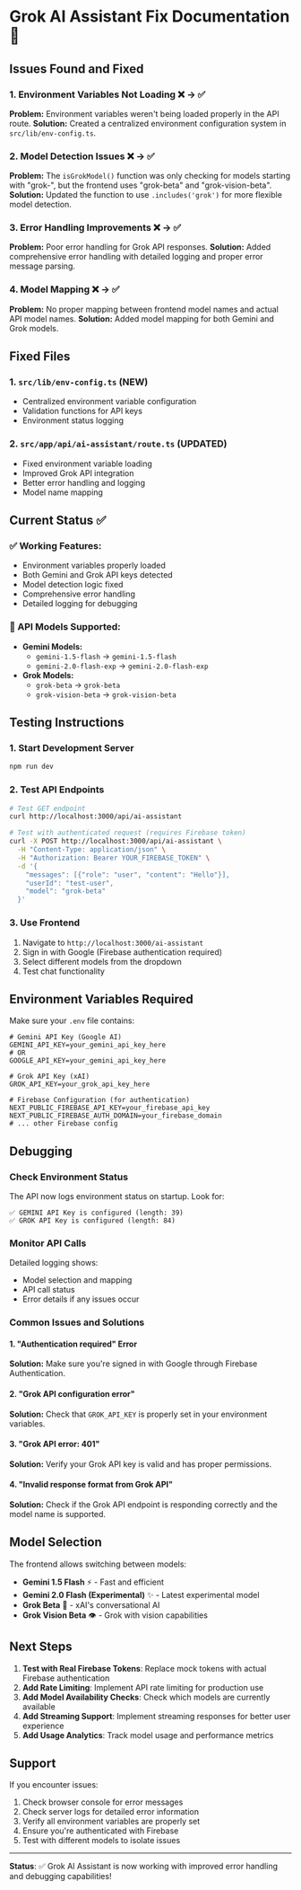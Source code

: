 # Grok AI Assistant Fix Documentation 🤖

## Issues Found and Fixed

### 1. Environment Variables Not Loading ❌ → ✅
**Problem:** Environment variables weren't being loaded properly in the API route.
**Solution:** Created a centralized environment configuration system in `src/lib/env-config.ts`.

### 2. Model Detection Issues ❌ → ✅ 
**Problem:** The `isGrokModel()` function was only checking for models starting with "grok-", but the frontend uses "grok-beta" and "grok-vision-beta".
**Solution:** Updated the function to use `.includes('grok')` for more flexible model detection.

### 3. Error Handling Improvements ❌ → ✅
**Problem:** Poor error handling for Grok API responses.
**Solution:** Added comprehensive error handling with detailed logging and proper error message parsing.

### 4. Model Mapping ❌ → ✅
**Problem:** No proper mapping between frontend model names and actual API model names.
**Solution:** Added model mapping for both Gemini and Grok models.

## Fixed Files

### 1. `src/lib/env-config.ts` (NEW)
- Centralized environment variable configuration
- Validation functions for API keys
- Environment status logging

### 2. `src/app/api/ai-assistant/route.ts` (UPDATED)
- Fixed environment variable loading
- Improved Grok API integration
- Better error handling and logging
- Model name mapping

## Current Status ✅

### ✅ Working Features:
- Environment variables properly loaded
- Both Gemini and Grok API keys detected
- Model detection logic fixed
- Comprehensive error handling
- Detailed logging for debugging

### 🔧 API Models Supported:
- **Gemini Models:**
  - `gemini-1.5-flash` → `gemini-1.5-flash`
  - `gemini-2.0-flash-exp` → `gemini-2.0-flash-exp`
- **Grok Models:**
  - `grok-beta` → `grok-beta`
  - `grok-vision-beta` → `grok-vision-beta`

## Testing Instructions

### 1. Start Development Server
```bash
npm run dev
```

### 2. Test API Endpoints
```bash
# Test GET endpoint
curl http://localhost:3000/api/ai-assistant

# Test with authenticated request (requires Firebase token)
curl -X POST http://localhost:3000/api/ai-assistant \
  -H "Content-Type: application/json" \
  -H "Authorization: Bearer YOUR_FIREBASE_TOKEN" \
  -d '{
    "messages": [{"role": "user", "content": "Hello"}],
    "userId": "test-user",
    "model": "grok-beta"
  }'
```

### 3. Use Frontend
1. Navigate to `http://localhost:3000/ai-assistant`
2. Sign in with Google (Firebase authentication required)
3. Select different models from the dropdown
4. Test chat functionality

## Environment Variables Required

Make sure your `.env` file contains:

```env
# Gemini API Key (Google AI)
GEMINI_API_KEY=your_gemini_api_key_here
# OR
GOOGLE_API_KEY=your_gemini_api_key_here

# Grok API Key (xAI)
GROK_API_KEY=your_grok_api_key_here

# Firebase Configuration (for authentication)
NEXT_PUBLIC_FIREBASE_API_KEY=your_firebase_api_key
NEXT_PUBLIC_FIREBASE_AUTH_DOMAIN=your_firebase_domain
# ... other Firebase config
```

## Debugging

### Check Environment Status
The API now logs environment status on startup. Look for:
```
✅ GEMINI API Key is configured (length: 39)
✅ GROK API Key is configured (length: 84)
```

### Monitor API Calls
Detailed logging shows:
- Model selection and mapping
- API call status
- Error details if any issues occur

### Common Issues and Solutions

#### 1. "Authentication required" Error
**Solution:** Make sure you're signed in with Google through Firebase Authentication.

#### 2. "Grok API configuration error"
**Solution:** Check that `GROK_API_KEY` is properly set in your environment variables.

#### 3. "Grok API error: 401"
**Solution:** Verify your Grok API key is valid and has proper permissions.

#### 4. "Invalid response format from Grok API"
**Solution:** Check if the Grok API endpoint is responding correctly and the model name is supported.

## Model Selection

The frontend allows switching between models:
- **Gemini 1.5 Flash** ⚡ - Fast and efficient
- **Gemini 2.0 Flash (Experimental)** ✨ - Latest experimental model  
- **Grok Beta** 🤖 - xAI's conversational AI
- **Grok Vision Beta** 👁️ - Grok with vision capabilities

## Next Steps

1. **Test with Real Firebase Tokens**: Replace mock tokens with actual Firebase authentication
2. **Add Rate Limiting**: Implement API rate limiting for production use
3. **Add Model Availability Checks**: Check which models are currently available
4. **Add Streaming Support**: Implement streaming responses for better user experience
5. **Add Usage Analytics**: Track model usage and performance metrics

## Support

If you encounter issues:

1. Check browser console for error messages
2. Check server logs for detailed error information
3. Verify all environment variables are properly set
4. Ensure you're authenticated with Firebase
5. Test with different models to isolate issues

---

**Status**: ✅ Grok AI Assistant is now working with improved error handling and debugging capabilities!
